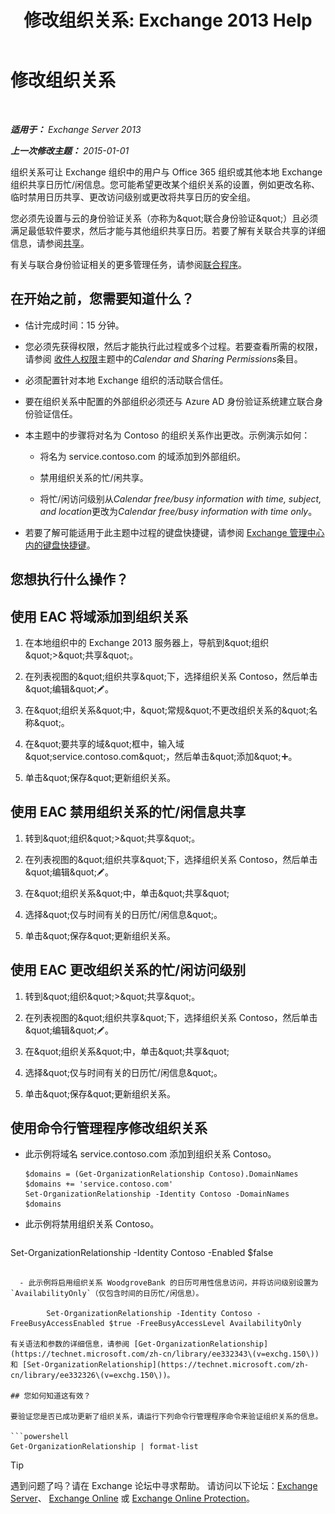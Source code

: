﻿---
title: '修改组织关系: Exchange 2013 Help'
TOCTitle: 修改组织关系
ms:assetid: 3713ef83-f01a-41bb-b127-62ca242dd7a4
ms:mtpsurl: https://technet.microsoft.com/zh-cn/library/JJ673055(v=EXCHG.150)
ms:contentKeyID: 50490311
ms.date: 05/21/2018
mtps_version: v=EXCHG.150
ms.translationtype: MT
---

# 修改组织关系

 

_**适用于：** Exchange Server 2013_

_**上一次修改主题：** 2015-01-01_

组织关系可让 Exchange 组织中的用户与 Office 365 组织或其他本地 Exchange 组织共享日历忙/闲信息。您可能希望更改某个组织关系的设置，例如更改名称、临时禁用日历共享、更改访问级别或更改将共享日历的安全组。

您必须先设置与云的身份验证关系（亦称为\&quot;联合身份验证\&quot;）且必须满足最低软件要求，然后才能与其他组织共享日历。若要了解有关联合共享的详细信息，请参阅[共享](sharing-exchange-2013-help.md)。

有关与联合身份验证相关的更多管理任务，请参阅[联合程序](federation-procedures-exchange-2013-help.md)。

## 在开始之前，您需要知道什么？

  - 估计完成时间：15 分钟。

  - 您必须先获得权限，然后才能执行此过程或多个过程。若要查看所需的权限，请参阅 [收件人权限](recipients-permissions-exchange-2013-help.md)主题中的*Calendar and Sharing Permissions*条目。

  - 必须配置针对本地 Exchange 组织的活动联合信任。

  - 要在组织关系中配置的外部组织必须还与 Azure AD 身份验证系统建立联合身份验证信任。

  - 本主题中的步骤将对名为 Contoso 的组织关系作出更改。示例演示如何：
    
      - 将名为 service.contoso.com 的域添加到外部组织。
    
      - 禁用组织关系的忙/闲共享。
    
      - 将忙/闲访问级别从*Calendar free/busy information with time, subject, and location*更改为*Calendar free/busy information with time only*。

  - 若要了解可能适用于此主题中过程的键盘快捷键，请参阅 [Exchange 管理中心内的键盘快捷键](keyboard-shortcuts-in-the-exchange-admin-center-exchange-online-protection-help.md)。

## 您想执行什么操作？

## 使用 EAC 将域添加到组织关系

1.  在本地组织中的 Exchange 2013 服务器上，导航到\&quot;组织\&quot;\>\&quot;共享\&quot;。

2.  在列表视图的\&quot;组织共享\&quot;下，选择组织关系 Contoso，然后单击\&quot;编辑\&quot;![编辑图标](images/Bb124582.6f53ccb2-1f13-4c02-bea0-30690e6ea71d(EXCHG.150).gif "编辑图标")。

3.  在\&quot;组织关系\&quot;中，\&quot;常规\&quot;不更改组织关系的\&quot;名称\&quot;。

4.  在\&quot;要共享的域\&quot;框中，输入域\&quot;service.contoso.com\&quot;，然后单击\&quot;添加\&quot;![添加图标](images/JJ218640.c1e75329-d6d7-4073-a27d-498590bbb558(EXCHG.150).gif "添加图标")。

5.  单击\&quot;保存\&quot;更新组织关系。

## 使用 EAC 禁用组织关系的忙/闲信息共享

1.  转到\&quot;组织\&quot;\>\&quot;共享\&quot;。

2.  在列表视图的\&quot;组织共享\&quot;下，选择组织关系 Contoso，然后单击\&quot;编辑\&quot;![编辑图标](images/Bb124582.6f53ccb2-1f13-4c02-bea0-30690e6ea71d(EXCHG.150).gif "编辑图标")。

3.  在\&quot;组织关系\&quot;中，单击\&quot;共享\&quot;

4.  选择\&quot;仅与时间有关的日历忙/闲信息\&quot;。

5.  单击\&quot;保存\&quot;更新组织关系。

## 使用 EAC 更改组织关系的忙/闲访问级别

1.  转到\&quot;组织\&quot;\>\&quot;共享\&quot;。

2.  在列表视图的\&quot;组织共享\&quot;下，选择组织关系 Contoso，然后单击\&quot;编辑\&quot;![编辑图标](images/Bb124582.6f53ccb2-1f13-4c02-bea0-30690e6ea71d(EXCHG.150).gif "编辑图标")。

3.  在\&quot;组织关系\&quot;中，单击\&quot;共享\&quot;

4.  选择\&quot;仅与时间有关的日历忙/闲信息\&quot;。

5.  单击\&quot;保存\&quot;更新组织关系。

## 使用命令行管理程序修改组织关系

  - 此示例将域名 service.contoso.com 添加到组织关系 Contoso。
    
        $domains = (Get-OrganizationRelationship Contoso).DomainNames
        $domains += 'service.contoso.com'
        Set-OrganizationRelationship -Identity Contoso -DomainNames $domains

  - 此示例将禁用组织关系 Contoso。
    
    ```powershell
Set-OrganizationRelationship -Identity Contoso -Enabled $false
```

  - 此示例将启用组织关系 WoodgroveBank 的日历可用性信息访问，并将访问级别设置为 `AvailabilityOnly`（仅包含时间的日历忙/闲信息）。
    
        Set-OrganizationRelationship -Identity Contoso -FreeBusyAccessEnabled $true -FreeBusyAccessLevel AvailabilityOnly

有关语法和参数的详细信息，请参阅 [Get-OrganizationRelationship](https://technet.microsoft.com/zh-cn/library/ee332343\(v=exchg.150\)) 和 [Set-OrganizationRelationship](https://technet.microsoft.com/zh-cn/library/ee332326\(v=exchg.150\))。

## 您如何知道这有效？

要验证您是否已成功更新了组织关系，请运行下列命令行管理程序命令来验证组织关系的信息。

```powershell
Get-OrganizationRelationship | format-list
```

> [!TIP]  
> 遇到问题了吗？请在 Exchange 论坛中寻求帮助。 请访问以下论坛：<a href="https://go.microsoft.com/fwlink/p/?linkid=60612">Exchange Server</a>、 <a href="https://go.microsoft.com/fwlink/p/?linkid=267542">Exchange Online</a> 或 <a href="https://go.microsoft.com/fwlink/p/?linkid=285351">Exchange Online Protection</a>。


